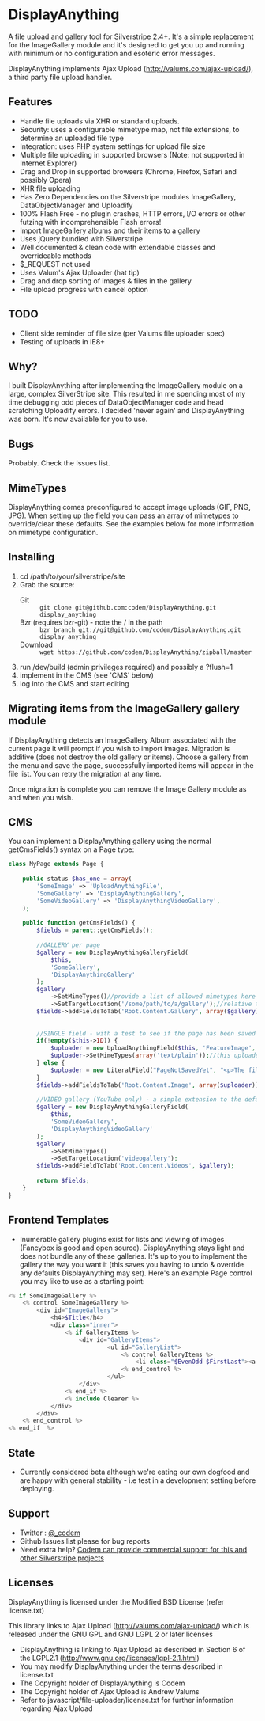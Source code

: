 # DisplayAnything #

A file upload and gallery tool for Silverstripe 2.4+. It's a simple replacement for the ImageGallery module and it's designed to get you up and running with minimum or no configuration and esoteric error messages.

DisplayAnything implements Ajax Upload (http://valums.com/ajax-upload/), a third party file upload handler.

## Features ##
+ Handle file uploads via XHR or standard uploads.
+ Security: uses a configurable mimetype map, not file extensions, to determine an uploaded file type
+ Integration: uses PHP system settings for upload file size
+ Multiple file uploading in supported browsers (Note: not supported in Internet Explorer)
+ Drag and Drop in supported browsers (Chrome, Firefox, Safari and possibly Opera)
+ XHR file uploading
+ Has Zero Dependencies on the Silverstripe modules ImageGallery, DataObjectManager and Uploadify
+ 100% Flash Free - no plugin crashes, HTTP errors, I/O errors or other futzing with incomprehensible Flash errors!
+ Import ImageGallery albums and their items to a gallery
+ Uses jQuery bundled with Silverstripe
+ Well documented & clean code with extendable classes and overrideable methods
+ $_REQUEST not used
+ Uses Valum's Ajax Uploader (hat tip)
+ Drag and drop sorting of images & files in the gallery
+ File upload progress with cancel option

## TODO ##
+ Client side reminder of file size (per Valums file uploader spec)
+ Testing of uploads in IE8+

## Why? ##
I built DisplayAnything after implementing the ImageGallery module on a large, complex SilverStripe site.
This resulted in me spending most of my time debugging odd pieces of DataObjectManager code and head scratching Uploadify errors. 
I decided 'never again' and DisplayAnything was born.
It's now available for you to use.

## Bugs ##
Probably. Check the Issues list.

## MimeTypes ##
DisplayAnything comes preconfigured to accept image uploads (GIF, PNG, JPG). When setting up the field you can pass an array of mimetypes to override/clear these defaults.
See the examples below for more information on mimetype configuration.

## Installing ##
<ol>
<li>cd /path/to/your/silverstripe/site</li>
<li>Grab the source:
	<dl>
		<dt>Git</dt>
		<dd><code>git clone git@github.com:codem/DisplayAnything.git display_anything</code></dd>
		<dt>Bzr (requires bzr-git) - note the / in the path</dt>
		<dd><code>bzr branch git://git@github.com/codem/DisplayAnything.git display_anything</code></dd>
		<dt>Download</dt>
		<dd><code>wget https://github.com/codem/DisplayAnything/zipball/master</code></dd>
	</dl>
</li>
<li>run /dev/build (admin privileges required) and possibly a ?flush=1</li>
<li>implement in the CMS (see 'CMS' below)</li>
<li>log into the CMS and start editing</li>
</ol>

## Migrating items from the ImageGallery gallery module ##
If DisplayAnything detects an  ImageGallery Album associated with the current page it will prompt if you wish to import images. Migration is additive (does not destroy the old gallery or items).
Choose a gallery from the menu and save the page, successfully imported items will appear in the file list. You can retry the migration at any time.

Once migration is complete you can remove the Image Gallery module as and when you wish.

## CMS ##
You can implement a DisplayAnything gallery using the normal getCmsFields() syntax on a Page type:

```php
class MyPage extends Page {
	
	public status $has_one = array(
		'SomeImage' => 'UploadAnythingFile',
		'SomeGallery' => 'DisplayAnythingGallery',
		'SomeVideoGallery' => 'DisplayAnythingVideoGallery',
	);
	
	public function getCmsFields() {
		$fields = parent::getCmsFields();
		
		//GALLERY per page
		$gallery = new DisplayAnythingGalleryField(
			$this,
			'SomeGallery',
			'DisplayAnythingGallery'
		);
		$gallery
			->SetMimeTypes()//provide a list of allowed mimetypes here
			->SetTargetLocation('/some/path/to/a/gallery');//relative to ASSETS_PATH
		$fields->addFieldsToTab('Root.Content.Gallery', array($gallery));
		
		
		//SINGLE field - with a test to see if the page has been saved
		if(!empty($this->ID)) {
			$uploader = new UploadAnythingField($this, 'FeatureImage','Image');
			$uploader->SetMimeTypes(array('text/plain'));//this uploader only allowes plain text uploads
		} else {
			$uploader = new LiteralField("PageNotSavedYet", "<p>The file may be uploaded after saving this page.</p>");
		}
		$fields->addFieldsToTab('Root.Content.Image', array($uploader));
		
		//VIDEO gallery (YouTube only) - a simple extension to the default gallery
		$gallery = new DisplayAnythingGalleryField(
			$this,
			'SomeVideoGallery',
			'DisplayAnythingVideoGallery'
		);
		$gallery
			->SetMimeTypes()
			->SetTargetLocation('videogallery');
		$fields->addFieldToTab('Root.Content.Videos', $gallery);
		
		return $fields;
	}
}
```
## Frontend Templates ##
+ Inumerable gallery plugins exist for lists and viewing of images (Fancybox is good and open source). DisplayAnything stays light and does not bundle any of these galleries. It's up to you to implement the gallery the way you want it (this saves you having to undo & override any defaults DisplayAnything may set).
Here's an example Page control you may like to use as a starting point:

```php
<% if SomeImageGallery %>
	<% control SomeImageGallery %>
		<div id="ImageGallery">
			<h4>$Title</h4>
			<div class="inner">
				<% if GalleryItems %>
					<div id="GalleryItems">
							<ul id="GalleryList">
								<% control GalleryItems %>
									<li class="$EvenOdd $FirstLast"><a href="$URL" rel="page-gallery">$CroppedImage(90,90)</a></li>
								<% end_control %>
							</ul>
					</div>
				<% end_if %>
				<% include Clearer %>
			</div>
		</div>
	<% end_control %>
<% end_if  %>
```

## State ##
+ Currently considered beta although we're eating our own dogfood and are happy with general stability - i.e test in a development setting before deploying.

## Support ##
+ Twitter : <a href="http://twitter.com/_codem">@_codem</a>
+ Github Issues list please for bug reports
+ Need extra help? <a href="http://codem.com.au">Codem can provide commercial support for this and other Silverstripe projects</a>

## Licenses ##
DisplayAnything is licensed under the Modified BSD License (refer license.txt)

This library links to Ajax Upload (http://valums.com/ajax-upload/) which is released under the GNU GPL and GNU LGPL 2 or later licenses

+ DisplayAnything is linking to Ajax Upload as described in Section 6 of the LGPL2.1 (http://www.gnu.org/licenses/lgpl-2.1.html)
+ You may modify DisplayAnything under the terms described in license.txt
+ The Copyright holder of DisplayAnything is Codem
+ The Copyright holder of Ajax Upload is Andrew Valums
+ Refer to javascript/file-uploader/license.txt for further information regarding Ajax Upload

